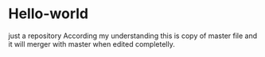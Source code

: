 # Hello-world
just a repository
According my understanding this is copy of master file and it will merger with master when edited completelly.
